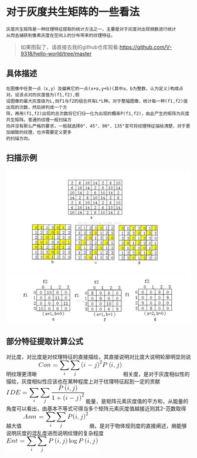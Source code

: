 # 对于灰度共生矩阵的一些看法
    灰度共生矩阵是一种纹理特征提取的统计方法之一，主要是对于灰度对出现频数进行统计
    从而去捕获到像素灰度在空间上的分布带来的纹理特征。
> 如果图裂了，请直接去我的github仓库观看:https://github.com/V-9318/hello-world/tree/master
## 具体描述
    在图像中任意一点（x,y）及偏离它的一点(x+a,y+b)(其中a，b为整数，认为定义)构成点对。设该点对的灰度值为(f1,f2),假
    设图像的最大灰度级为L,则f1与f2的组合共有L*L种。对于整福图像，统计每一种(f1,f2)值出现的次数，然后排列成一个方
    阵，再用(f1,f2)出现的总次数将它们归一化为出现的概率P(f1,f2)，由此产生的矩阵为灰度共生矩阵。普通的纹理一般扫描方
    向并没有那么严格的要求，一般就选择0°、45°、90°、135°变可将纹理特征描绘清楚，对于更加细致的纹理，也许需要定义更多
    的扫描方向。

## 扫描示例
![Image test](https://raw.githubusercontent.com/V-9318/hello-world/master/img/123.jpg)
![Image test](https://raw.githubusercontent.com/V-9318/hello-world/master/img/456.jpg)

## 部分特征提取计算公式
对比度，对比度是对纹理特征的直接描绘，其直接说明对比度大说明轮廓明显则说明纹理更清晰
![Image](https://github.com/V-9318/hello-world/blob/master/img/1.gif)
相关度，是对于灰度相似性的描绘，灰度相似性应该也在某种程度上对于纹理特征起到一定的贡献
![Image](https://github.com/V-9318/hello-world/blob/master/img/2.gif)
能量，是矩阵元素灰度值的平方和，从能量的角度可以看出，由基本不等式可得当多个矩阵元素灰度值越接近则其2-范数取得越大值
![Image](https://github.com/V-9318/hello-world/blob/master/img/3.gif)
熵，是对于物体规则度的直接阐述，熵能够说明灰度的混乱度进而说明纹理的复杂程度
![Image](https://github.com/V-9318/hello-world/blob/master/img/4.gif)